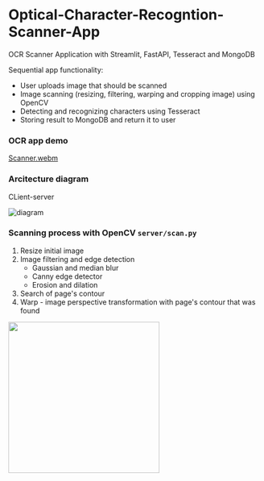 # Optical-Character-Recogntion-Scanner-App
OCR Scanner Application with Streamlit, FastAPI, Tesseract and MongoDB

Sequential app functionality:
- User uploads image that should be scanned
- Image scanning (resizing, filtering, warping and cropping image) using OpenCV
- Detecting and recognizing characters using Tesseract
- Storing result to MongoDB and return it to user

### OCR app demo

[Scanner.webm](https://user-images.githubusercontent.com/31970304/200011832-028027c5-34d3-4643-b6e7-51fe8a66789f.webm)


### Arcitecture diagram
CLient-server 

![diagram](https://user-images.githubusercontent.com/31970304/200011963-513a8f9e-5d5b-412f-b883-5d3a45fc61d5.png)


### Scanning process with OpenCV `server/scan.py`
1. Resize initial image
2. Image filtering and edge detection
    - Gaussian and median blur
    - Canny edge detector
    - Erosion and dilation
3. Search of page's contour
4. Warp - image perspective transformation with page's contour that was found

<img src="https://user-images.githubusercontent.com/31970304/200015159-336bb0ac-0858-40e0-9009-8616de9b7592.jpg" height="300">
